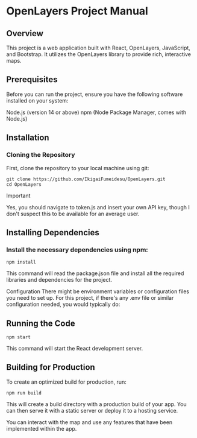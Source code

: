 # OpenLayers Project Manual
## Overview
This project is a web application built with React, OpenLayers, JavaScript, and Bootstrap. It utilizes the OpenLayers library to provide rich, interactive maps.

## Prerequisites
Before you can run the project, ensure you have the following software installed on your system:

Node.js (version 14 or above)
npm (Node Package Manager, comes with Node.js)
## Installation
### Cloning the Repository
First, clone the repository to your local machine using git:
```
git clone https://github.com/IkigaiFumeidesu/OpenLayers.git
cd OpenLayers 
```
>[!IMPORTANT]
>Yes, you should navigate to token.js and insert your own API key, though I don't suspect this to be available for an average user. 
## Installing Dependencies
### Install the necessary dependencies using npm:
```
npm install
```
This command will read the package.json file and install all the required libraries and dependencies for the project.

Configuration
There might be environment variables or configuration files you need to set up. For this project, if there's any .env file or similar configuration needed, you would typically do:

## Running the Code

```
npm start
```
This command will start the React development server.

## Building for Production
To create an optimized build for production, run:
```
npm run build
```
This will create a build directory with a production build of your app. You can then serve it with a static server or deploy it to a hosting service.

You can interact with the map and use any features that have been implemented within the app.
